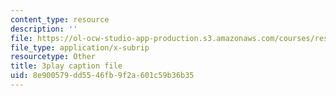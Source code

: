 ```yaml
---
content_type: resource
description: ''
file: https://ol-ocw-studio-app-production.s3.amazonaws.com/courses/res-3-004-visualizing-materials-science-fall-2017/8e900579dd5546fb9f2a601c59b36b35_koHirQQ-Td0.srt
file_type: application/x-subrip
resourcetype: Other
title: 3play caption file
uid: 8e900579-dd55-46fb-9f2a-601c59b36b35
---
```

